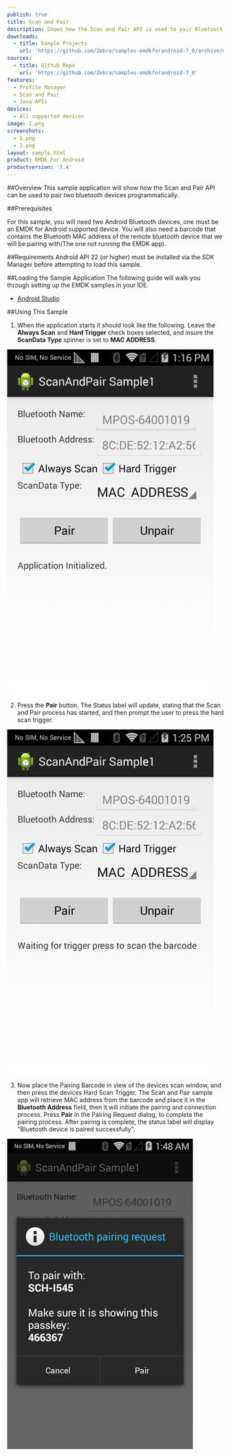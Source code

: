 ```yaml
---
publish: true
title: Scan and Pair
description: Shows how the Scan and Pair API is used to pair Bluetooth devices programmatically.
downloads:
  - title: Sample Projects
    url: 'https://github.com/Zebra/samples-emdkforandroid-7_0/archive/master.zip'
sources:
  - title: Github Repo
    url: 'https://github.com/Zebra/samples-emdkforandroid-7_0'
features:
  - Profile Manager
  - Scan and Pair
  - Java APIs
devices:
  - All supported devices
image: 1.png
screenshots:
  - 1.png
  - 2.png
layout: sample.html
product: EMDK For Android
productversion: '7.4'
---
```


##Overview
This sample application will show how the Scan and Pair API can be used to pair two bluetooth devices programmatically.

##Prerequisites

For this sample, you will need two Android Bluetooth devices, one must be an EMDK for Android supported device. You will also need a barcode that contains the Bluetooth MAC address of the remote bluetooth device that we will be pairing with(The one not running the EMDK app).



##Requirements
Android API 22 (or higher) must be installed via the SDK Manager before attempting to load this sample.

##Loading the Sample Application
The following guide will walk you through setting up the EMDK samples in your IDE.

* [Android Studio](/emdk-for-android/7-4/guide/emdksamples_androidstudio)

##Using This Sample

1.  When the application starts it should look like the following. Leave the **Always Scan** and **Hard Trigger** check boxes selected, and insure the **ScanData Type** spinner is set to **MAC ADDRESS**.  

  ![img](scanandpair1.png)  

2. Press the **Pair** button. The Status label will update, stating that the Scan and Pair process has started, and then prompt the user to press the hard scan trigger.

  ![img](scanandpair3.png)   

3. Now place the Pairing Barcode in view of the devices scan window, and then press the devices Hard Scan Trigger. The Scan and Pair sample app will retrieve MAC address from the barcode and place it in the **Bluetooth Address** field, then it will initiate the pairing and connection process. Press **Pair** in the Pairing Request dialog, to complete the pairing process. 
After pairing is complete, the status label will display "Bluetooth device is paired successfully".

  ![img](scanandpair4.png) 





















